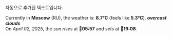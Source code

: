
자동으로 추가된 텍스트입니다.

<!--START_SECTION:weather:moscow-->
Currently in **Moscow** (RU), the weather is: **8.7°C** (feels like **5.3°C**), ***overcast clouds***<br/>
On *April 02, 2025*, the *sun rises* at 🌅**05:57** and *sets* at 🌇**19:08**.
<!--END_SECTION:weather-->
